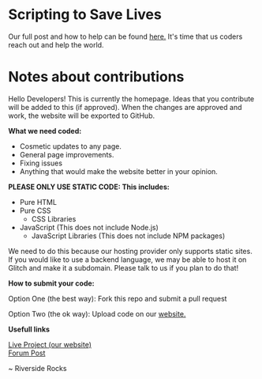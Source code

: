 # Scripting to Save Lives

Our full post and how to help can be found <a href="https://support.glitch.com/t/scripting-to-save-lives-we-need-your-help/21753">here.</a>
It's time that us coders reach out and help the world.

# Notes about contributions

Hello Developers! This is currently the homepage.
Ideas that you contribute will be added to this (if approved). When the changes are
approved and work, the website will be exported to GitHub.

**What we need coded:**

- Cosmetic updates to any page.
- General page improvements.
- Fixing issues
- Anything that would make the website better in your opinion.

**PLEASE ONLY USE STATIC CODE: This includes:**

- Pure HTML
- Pure CSS
  - CSS Libraries
- JavaScript (This does not include Node.js)
  - JavaScript Libraries (This does not include NPM packages)

We need to do this because our hosting
provider only supports static sites. If you would like to use a backend
language, we may be able to host it on Glitch and make it a subdomain.
Please talk to us if you plan to do that!

**How to submit your code:**

Option One (the best way): Fork this repo and submit a pull request

Option Two (the ok way): Upload code on our <a href="https://developers.scriptingtosavelives.com/code/">website.</a>

**Usefull links**

<a href="https://scriptingtosavelives.com">Live Project (our website)</a>
<br>
<a href="https://support.glitch.com/t/mega-thread-scriptingtosavelives-com-we-need-your-help/21753">Forum Post</a>

~ Riverside Rocks
